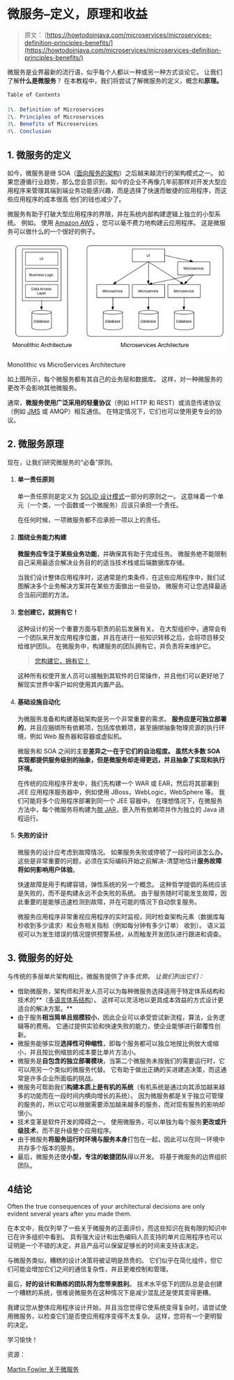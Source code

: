 # 微服务–定义，原理和收益

> 原文： [https://howtodoinjava.com/microservices/microservices-definition-principles-benefits/](https://howtodoinjava.com/microservices/microservices-definition-principles-benefits/)

微服务是业界最新的流行语，似乎每个人都以一种或另一种方式谈论它。 让我们了解**什么是微服务**？ 在本教程中，我们将尝试了解微服务的定义，概念和**原理。**

```java
Table of Contents

1\. Definition of Microservices
2\. Principles of Microservices
3\. Benefits of Microservices
4\. Conclusion
```

## 1\. 微服务的定义

如今，微服务是继 SOA（[面向服务的架构](https://en.wikipedia.org/wiki/Service-oriented_architecture)）之后越来越流行的架构模式之一。 如果您遵循行业趋势，那么您会意识到，如今的企业不再像几年前那样对开发大型应用程序来管理其端到端业务功能感兴趣，而是选择了快速而敏捷的应用程序，而这些应用程序的成本很高 他们的钱也减少了。

微服务有助于打破大型应用程序的界限，并在系统内部构建逻辑上独立的小型系统。 例如。 使用 [Amazon AWS](https://aws.amazon.com/) ，您可以毫不费力地构建云应用程序。 这是微服务可以做什么的一个很好的例子。

![Monolithic vs MicroServices Architecture](img/c1e79c41c5e5ffacfd75af0db76ef8cb.png)

Monolithic vs MicroServices Architecture



如上图所示，每个微服务都有其自己的业务层和数据库。 这样，对一种微服务的更改不会影响其他微服务。

通常，**微服务使用广泛采用的轻量协议**（例如 HTTP 和 REST）或消息传递协议（例如 [JMS](https://howtodoinjava.com/jms/jms-java-message-service-tutorial/) 或 AMQP）相互通信。 在特定情况下，它们也可以使用更专业的协议。

## 2\. 微服务原理

现在，让我们研究微服务的“必备”原则。

1.  #### 单一责任原则

    单一责任原则是定义为 [SOLID 设计模式](//howtodoinjava.com/best-practices/5-class-design-principles-solid-in-java/#SRP)一部分的原则之一。 这意味着一个单元（一个类，一个函数或一个微服务）应该只承担一个责任。

    在任何时候，一项微服务都不应承担一项以上的责任。

2.  #### 围绕业务能力构建

    **微服务应专注于某些业务功能**，并确保其有助于完成任务。 微服务绝不能限制自己采用最适合解决业务目的的适当技术栈或后端数据库存储。

    当我们设计整体应用程序时，这通常是约束条件，在这些应用程序中，我们试图解决多个业务解决方案并在某些方面做出一些妥协。 微服务可让您选择最适合当前问题的方法。

3.  #### 您创建它，就拥有它！

    这种设计的另一个重要方面与职责的前后发展有关。 在大型组织中，通常会有一个团队来开发应用程序位置，并且在进行一些知识转移之后，会将项目移交给维护团队。 在微服务中，构建服务的团队拥有它，并负责将来维护它。

    > [您构建它，拥有它！](https://aronatkins.github.io/2014/12/23/you-build-it-you-own-it.html)

    这种所有权使开发人员可以接触到其软件的日常操作，并且他们可以更好地了解现实世界中客户如何使用其内置产品。

4.  #### 基础设施自动化

    为微服务准备和构建基础架构是另一个非常重要的需求。 **服务应是可独立部署的**，并且应捆绑所有依赖项，包括库依赖项，甚至捆绑抽象物理资源的执行环境，例如 Web 服务器和容器或虚拟机。

    微服务和 SOA 之间的主要**差异之一在于它们的自治程度。 虽然大多数 SOA 实现都提供服务级别的抽象，但是微服务却走得更远，并且抽象了实现和执行环境。**

    在传统的应用程序开发中，我们先构建一个 WAR 或 EAR，然后将其部署到 JEE 应用程序服务器中，例如使用 JBoss，WebLogic，WebSphere 等。 我们可能将多个应用程序部署到同一个 JEE 容器中。 在理想情况下，在微服务方法中，每个微服务将构建为[胖 JAR](//howtodoinjava.com/maven/maven-shade-plugin-create-uberfat-jar-example/)，嵌入所有依赖项并作为独立的 Java 进程运行。

5.  #### 失败的设计

    微服务的设计应考虑到故障情况。 如果服务失败或停顿了一段时间该怎么办。 这些是非常重要的问题，必须在实际编码开始之前解决-清楚地估计**服务故障将如何影响用户体验**。

    快速故障是用于构建容错，弹性系统的另一个概念。 这种哲学提倡的系统应该是失败的，而不是构建永远不会失败的系统。 由于服务随时可能发生故障，因此重要的是能够迅速检测到故障，并在可能的情况下自动恢复服务。

    微服务应用程序非常重视应用程序的实时监视，同时检查架构元素（数据库每秒收到多少请求）和业务相关指标（例如每分钟有多少订单） 收到）。 语义监视可以为发生错误的情况提供预警系统，从而触发开发团队进行跟进和调查。

## 3\. 微服务的好处

与传统的多层单片架构相比，微服务提供了许多*优势。 让我们列出它们：*

*   借助微服务，架构师和开发人员可以为每种微服务选择适用于特定体系结构和技术的**（[多语言体系结构](https://www.infoq.com/articles/paradigm-based-polyglot-prog)）。 这样可以灵活地以更具成本效益的方式设计更适合的解决方案。**
*   由于服务**相当简单且规模较小**，因此企业可以承受尝试新流程，算法，业务逻辑等的费用。 它通过提供实验和快速失败的能力，使企业能够进行颠覆性创新。
*   微服务能够实现**选择性可伸缩性**，即每个服务都可以独立地按比例放大或缩小，并且按比例缩放的成本要比单片方法小。
*   微服务是**自包含的独立部署模块**，当第二个微服务未按我们的需要运行时，它可以用另一个类似的微服务代替。 它有助于做出正确的买进建造决策，而这通常是许多企业所面临的挑战。
*   微服务可帮助我们**构建本质上是有机的系统**（有机系统是通过向其添加越来越多的功能而在一段时间内横向增长的系统）。 因为微服务都是关于独立可管理的服务的，所以它可以根据需要添加越来越多的服务，而对现有服务的影响却很小。
*   技术变革是软件开发的障碍之一。 使用微服务，可以单独为每个服务**更改或升级技术**，而不是升级整个应用程序。
*   由于微服务**将服务运行时环境与服务本身**打包在一起，因此可以在同一环境中共存多个版本的服务。
*   最后，微服务还使**小型，专注的敏捷团队**得以开发。 将基于微服务的边界组织团队。

## 4结论

Often the true consequences of your architectural decisions are only evident several years after you made them.

在本文中，我仅列举了一些关于微服务的正面评价，而这些知识在我有限的知识中已在许多组织中看到。 具有强大设计和出色编码人员支持的单片应用程序也可以证明是一个不错的决定，并且产品可以保留足够长的时间来支持该决定。

与微服务类似，糟糕的设计决策将被证明是昂贵的。 它们似乎在简化组件，但它们可能会增加它们之间的通信复杂性，并且更难控制和管理。

最后，**好的设计和熟练的团队将为您带来胜利**。 技术水平低下的团队总是会创建一个糟糕的系统，很难说微服务在这种情况下是减少混乱还是使其变得更糟。

我建议您从整体应用程序设计开始，并且当您觉得它使系统变得复杂时，请尝试使用微服务，以检查它们是否使应用程序变得不太复杂。 这样，您将有一个更明智的决定。

学习愉快！

资源：

[Martin Fowler 关于微服务](http://martinfowler.com/articles/microservices.html)